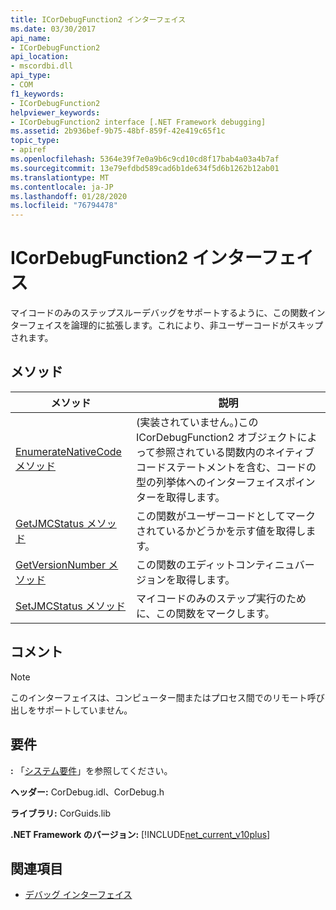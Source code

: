 ```yaml
---
title: ICorDebugFunction2 インターフェイス
ms.date: 03/30/2017
api_name:
- ICorDebugFunction2
api_location:
- mscordbi.dll
api_type:
- COM
f1_keywords:
- ICorDebugFunction2
helpviewer_keywords:
- ICorDebugFunction2 interface [.NET Framework debugging]
ms.assetid: 2b936bef-9b75-48bf-859f-42e419c65f1c
topic_type:
- apiref
ms.openlocfilehash: 5364e39f7e0a9b6c9cd10cd8f17bab4a03a4b7af
ms.sourcegitcommit: 13e79efdbd589cad6b1de634f5d6b1262b12ab01
ms.translationtype: MT
ms.contentlocale: ja-JP
ms.lasthandoff: 01/28/2020
ms.locfileid: "76794478"
---
```

# <a name="icordebugfunction2-interface"></a>ICorDebugFunction2 インターフェイス

マイコードのみのステップスルーデバッグをサポートするように、この関数インターフェイスを論理的に拡張します。これにより、非ユーザーコードがスキップされます。  
  
## <a name="methods"></a>メソッド  
  
|メソッド|説明|  
|------------|-----------------|  
|[EnumerateNativeCode メソッド](icordebugfunction2-enumeratenativecode-method.md)|(実装されていません。)この ICorDebugFunction2 オブジェクトによって参照されている関数内のネイティブコードステートメントを含む、コードの型の列挙体へのインターフェイスポインターを取得します。|  
|[GetJMCStatus メソッド](icordebugfunction2-getjmcstatus-method.md)|この関数がユーザーコードとしてマークされているかどうかを示す値を取得します。|  
|[GetVersionNumber メソッド](icordebugfunction2-getversionnumber-method.md)|この関数のエディットコンティニュバージョンを取得します。|  
|[SetJMCStatus メソッド](icordebugfunction2-setjmcstatus-method.md)|マイコードのみのステップ実行のために、この関数をマークします。|  
  
## <a name="remarks"></a>コメント  
  
> [!NOTE]
> このインターフェイスは、コンピューター間またはプロセス間でのリモート呼び出しをサポートしていません。  
  
## <a name="requirements"></a>要件  
 **:** 「[システム要件](../../../../docs/framework/get-started/system-requirements.md)」を参照してください。  
  
 **ヘッダー:** CorDebug.idl、CorDebug.h  
  
 **ライブラリ:** CorGuids.lib  
  
 **.NET Framework のバージョン:** [!INCLUDE[net_current_v10plus](../../../../includes/net-current-v10plus-md.md)]  
  
## <a name="see-also"></a>関連項目

- [デバッグ インターフェイス](debugging-interfaces.md)
